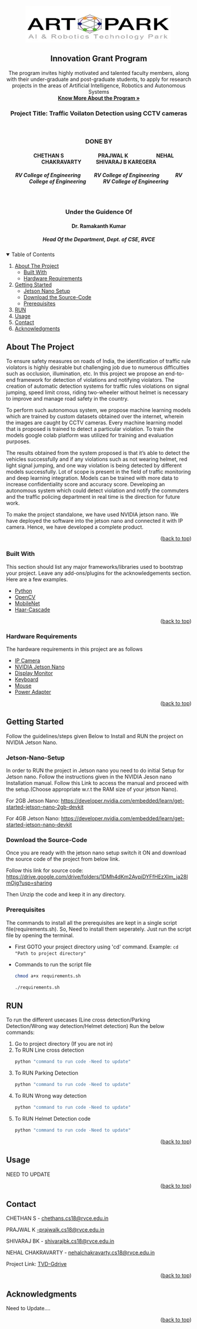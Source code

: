 <div id="top"></div>
<!--

-->



<!-- PROJECT SHIELDS -->
<!--
*** I'm using markdown "reference style" links for readability.
*** Reference links are enclosed in brackets [ ] instead of parentheses ( ).
*** See the bottom of this document for the declaration of the reference variables
*** for contributors-url, forks-url, etc. This is an optional, concise syntax you may use.
*** https://www.markdownguide.org/basic-syntax/#reference-style-links
-->

<!-- PROJECT LOGO -->
<br />
<div align="center">
  <a href="https://www.artpark.in/">
    <img src="images/artparklogo.png" alt="Logo" width="400" height="100">
  </a>

  <h2 align="center">Innovation Grant Program</h2>

  <p align="center">
    The program invites highly motivated and talented faculty members, along with their under-graduate and post-graduate students, to apply for research projects in the areas of Artificial Intelligence, Robotics and Autonomous Systems
    <br />
    <a href="https://www.artpark.in/innoProgramme" target="_blank"><strong>Know More About the Program »</strong></a>
    <br />
    <h3 align="center">Project Title: Traffic Voilaton Detection using CCTV cameras</h3>
    <br />
    <h3 align="center">DONE BY</h3>
    <h4> &nbsp;&nbsp;&nbsp;&nbsp;&nbsp;&nbsp;&nbsp; CHETHAN S &nbsp;&nbsp;&nbsp;&nbsp;&nbsp;&nbsp;&nbsp;&nbsp;&nbsp;&nbsp;&nbsp;&nbsp;&nbsp;&nbsp;&nbsp;&nbsp;&nbsp;&nbsp;&nbsp;&nbsp;&nbsp;&nbsp;&nbsp;&nbsp;&nbsp;&nbsp; PRAJWAL K &nbsp;&nbsp;&nbsp;&nbsp;&nbsp;&nbsp;&nbsp;&nbsp;&nbsp;&nbsp;&nbsp;&nbsp;&nbsp;&nbsp;&nbsp;&nbsp;&nbsp;&nbsp;&nbsp;&nbsp;&nbsp;&nbsp;NEHAL CHAKRAVARTY &nbsp;&nbsp;&nbsp;&nbsp;&nbsp;&nbsp;&nbsp;&nbsp;&nbsp;&nbsp;&nbsp;SHIVARAJ B KAREGERA <h4>
    <h5>RV College of Engineering &nbsp;&nbsp;&nbsp;&nbsp;&nbsp;&nbsp;&nbsp;&nbsp;&nbsp;&nbsp;RV College of Engineering &nbsp;&nbsp;&nbsp;&nbsp;&nbsp;&nbsp;&nbsp;&nbsp;&nbsp;&nbsp;&nbsp; RV College of Engineering &nbsp;&nbsp;&nbsp;&nbsp;&nbsp;&nbsp;&nbsp;&nbsp;&nbsp;&nbsp;&nbsp;&nbsp; RV College of Engineering <h5>
    <br />
    <h3 align="center">Under the Guidence Of</h3>
    <h4> Dr. Ramakanth Kumar <h4>
    <h5> Head Of the Department, Dept. of CSE, RVCE <h5>
  <!--
    <a href="PROFILE URL">CHETHAN S</a>
    ·
    <a href="PROFILE URL">PRAJWAL K</a>
    ·
    <a href="PROFILE URL">NEHAL CHAKRAVARTY</a>
    .
    <a href="PROFILE URL">SHIVARAJ BK</a>
   -->
  </p>
</div>



<!-- TABLE OF CONTENTS -->
<details open>
  <summary>Table of Contents</summary>
  <ol>
    <li>
      <a href="#about-the-project">About The Project</a>
      <ul>
        <li><a href="#built-with">Built With</a></li>
      </ul>
      <ul>
        <li><a href="#hardware-requirements">Hardware Requirements</a></li>
      </ul>
    </li>
    <li>
      <a href="#getting-started">Getting Started</a>
      <ul>
        <li><a href="#Jetson-Nano-Setup">Jetson Nano Setup</a></li>
        <li><a href="#download-the-source-code">Download the Source-Code</a></li>
        <li><a href="#prerequisites">Prerequisites</a></li>
      </ul>
    </li>
    <li><a href="#run">RUN</a></li>
    <li><a href="#usage">Usage</a></li>
    <li><a href="#contact">Contact</a></li>
    <li><a href="#acknowledgments">Acknowledgments</a></li>
  </ol>
</details>



<!-- ABOUT THE PROJECT -->
## About The Project


To ensure safety measures on roads of India, the identification of traffic rule violators is highly desirable but challenging job due to numerous difficulties such as occlusion, illumination, etc. In this project we propose an end-to-end framework for detection of violations and notifying violators. The creation of automatic detection systems for traffic rules violations on signal jumping, speed limit cross, riding two-wheeler without helmet is necessary to improve and manage road safety in the country.

To perform such autonomous system, we propose machine learning models which are trained by custom datasets obtained over the internet, wherein the images are caught by CCTV cameras. Every machine learning model that is proposed is trained to detect a particular violation. To train the models google colab platform was utilized for training and evaluation purposes.

The results obtained from the system proposed is that it’s able to detect the vehicles successfully and if any violations such as not wearing helmet, red light signal jumping, and one way violation is being detected by different models successfully. Lot of scope is present in the field of traffic monitoring and deep learning integration. Models can be trained with more data to increase confidentiality score and accuracy score. Developing an autonomous system which could detect violation and notify the commuters and the traffic policing department in real time is the direction for future work. 

To make the project standalone, we have used NVIDIA jetson nano. We have deployed the software into the jetson nano and connected it with IP camera. Hence, we have developed a complete product.

<p align="right">(<a href="#top">back to top</a>)</p>


### Built With

This section should list any major frameworks/libraries used to bootstrap your project. Leave any add-ons/plugins for the acknowledgements section. Here are a few examples.

* [Python](https://www.python.org/)
* [OpenCV](https://opencv.org/)
* [MobileNet](https://github.com/chuanqi305/MobileNet-SSD/)
* [Haar-Cascade](https://github.com/CHETHAN-CS/vehicle_detection_using_haarcascade/)

<p align="right">(<a href="#top">back to top</a>)</p>

### Hardware Requirements

The hardware requirements in this project are as follows

* [IP Camera](https://en.wikipedia.org/wiki/IP_camera/)
* [NVIDIA Jetson Nano](https://developer.nvidia.com/embedded/jetson-nano-developer-kit/)
* [Display Monitor](https://en.wikipedia.org/wiki/Computer_monitor/)
* [Keyboard](https://en.wikipedia.org/wiki/Computer_keyboard)
* [Mouse](https://en.wikipedia.org/wiki/Computer_mouse/)
* [Power Adapter](https://forums.developer.nvidia.com/t/power-supply-considerations-for-jetson-nano-developer-kit/71637/)

<p align="right">(<a href="#top">back to top</a>)</p>

<!-- GETTING STARTED -->
## Getting Started

Follow the guidelines/steps given Below to Install and RUN the project on NVIDIA Jetson Nano.

### Jetson-Nano-Setup
In order to RUN the project in Jetson nano you need to do initial Setup for Jetson nano. Follow the instructions given in the NVIDIA Jeson nano Installation manual.
Follow this Link to access the manual and proceed with the setup.(Choose appropriate w.r.t the RAM size of your jetson Nano).

For 2GB Jetson Nano: https://developer.nvidia.com/embedded/learn/get-started-jetson-nano-2gb-devkit

For 4GB Jetson Nano: https://developer.nvidia.com/embedded/learn/get-started-jetson-nano-devkit

### Download the Source-Code
Once you are ready with the jetson nano setup switch it ON and download the source code of the project from below link.

Follow this link for source code: https://drive.google.com/drive/folders/1DMh4dKm2AypiDYFfHEzXlm_ja28lmOjg?usp=sharing
      
Then Unzip the code and keep it in any directory.

### Prerequisites

The commands to install all the prerequisites are kept in a single script file(requirements.sh). So, Need to install them seperately. Just run the script file by opening the terminal.
 
* First GOTO your project directory using 'cd' command.
  Example: ```
           cd "Path to project directory"
             ```
      
* Commands to run the script file
  ```sh
  chmod a+x requirements.sh
  ```

  ```sh
  ./requirements.sh
  ```

## RUN

To run the different usecases (Line cross detection/Parking Detection/Wrong way detection/Helmet detection) Run the below commands:

1. Go to project directory (If you are not in)
2. To RUN Line cross detection
   ```sh
   python "command to run code -Need to update"
   ```
3. To RUN Parking Detection
   ```sh
   python "command to run code -Need to update"
   ```
4. To RUN Wrong way detection
   ```sh
   python "command to run code -Need to update"
   ```
5. To RUN Helmet Detection code
   ```sh
   python "command to run code -Need to update"
   ```
<p align="right">(<a href="#top">back to top</a>)</p>



<!-- USAGE EXAMPLES -->
## Usage

NEED TO UPDATE

<p align="right">(<a href="#top">back to top</a>)</p>


<!-- CONTACT -->
## Contact

CHETHAN S  - chethans.cs18@rvce.edu.in
      
PRAJWAL K -prajwalk.cs18@rvce.edu.in
      
SHIVARAJ BK  - shivarajbk.cs18@rvce.edu.in
      
NEHAL CHAKRAVARTY  - nehalchakravarty.cs18@rvce.edu.in

Project Link: [TVD-Gdrive](https://drive.google.com/drive/folders/1DMh4dKm2AypiDYFfHEzXlm_ja28lmOjg?usp=sharing)

<p align="right">(<a href="#top">back to top</a>)</p>



<!-- ACKNOWLEDGMENTS -->
## Acknowledgments

Need to Update....


<p align="right">(<a href="#top">back to top</a>)</p>

